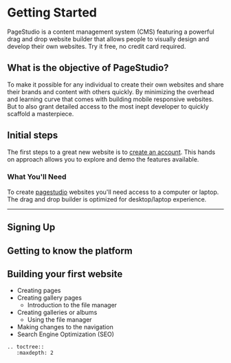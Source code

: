 
Getting Started
=====================

PageStudio is a content management system (CMS) featuring a powerful drag and drop website builder that allows people to visually design and develop their own websites. Try it free, no credit card required. 

## What is the objective of PageStudio? 

To make it possible for any individual to create their own websites and share their brands and content with others quickly. By minimizing the overhead and learning curve that comes with building mobile responsive websites. But to also grant detailed access to the most inept developer to quickly scaffold a masterpiece.

## Initial steps 

The first steps to a great new website is to [create an account](http://pagestudiocms.com/template). This hands on approach allows you to explore and demo the features available. 

### What You'll Need
To create [pagestudio] websites you'll need access to a computer or laptop. The drag and drop builder is optimized for desktop/laptop experience.

<hr />

## Signing Up

## Getting to know the platform 

## Building your first website  

* Creating pages 
* Creating gallery pages 
  * Introduction to the file manager 
* Creating galleries or albums 
  * Using the file manager 
* Making changes to the navigation 
* Search Engine Optimization (SEO)

[pagestudio]: http://pagestudiocms.com

```eval_rst
.. toctree::
   :maxdepth: 2
```